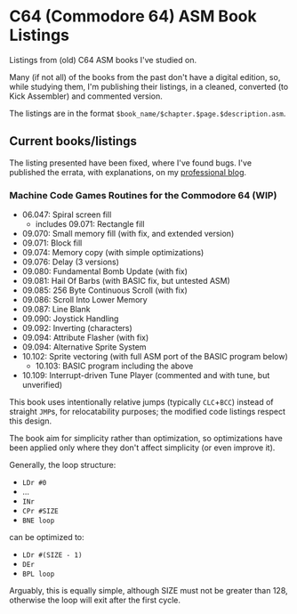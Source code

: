 # C64 (Commodore 64) ASM Book Listings

Listings from (old) C64 ASM books I've studied on.

Many (if not all) of the books from the past don't have a digital edition, so, while studying them, I'm publishing their listings, in a cleaned, converted (to Kick Assembler) and commented version.

The listings are in the format `$book_name/$chapter.$page.$description.asm`.

## Current books/listings

The listing presented have been fixed, where I've found bugs. I've published the errata, with explanations, on my [professional blog](https://saveriomiroddi.github.io/tag/retrocomputing/).

### Machine Code Games Routines for the Commodore 64 (WIP)

- 06.047: Spiral screen fill
  - includes 09.071: Rectangle fill
- 09.070: Small memory fill (with fix, and extended version)
- 09.071: Block fill
- 09.074: Memory copy (with simple optimizations)
- 09.076: Delay (3 versions)
- 09.080: Fundamental Bomb Update (with fix)
- 09.081: Hail Of Barbs (with BASIC fix, but untested ASM)
- 09.085: 256 Byte Continuous Scroll (with fix)
- 09.086: Scroll Into Lower Memory
- 09.087: Line Blank
- 09.090: Joystick Handling
- 09.092: Inverting (characters)
- 09.094: Attribute Flasher (with fix)
- 09.094: Alternative Sprite System
- 10.102: Sprite vectoring (with full ASM port of the BASIC program below)
  - 10.103: BASIC program including the above
- 10.109: Interrupt-driven Tune Player (commented and with tune, but unverified)

This book uses intentionally relative jumps (typically `CLC`+`BCC`) instead of straight `JMP`s, for relocatability purposes; the modified code listings respect this design.

The book aim for simplicity rather than optimization, so optimizations have been applied only where they don't affect simplicity (or even improve it).

Generally, the loop structure:

- `LDr #0`
- ...
- `INr`
- `CPr #SIZE`
- `BNE loop`

can be optimized to:

- `LDr #(SIZE - 1)`
- `DEr`
- `BPL loop`

Arguably, this is equally simple, although SIZE must not be greater than 128, otherwise the loop will exit after the first cycle.
